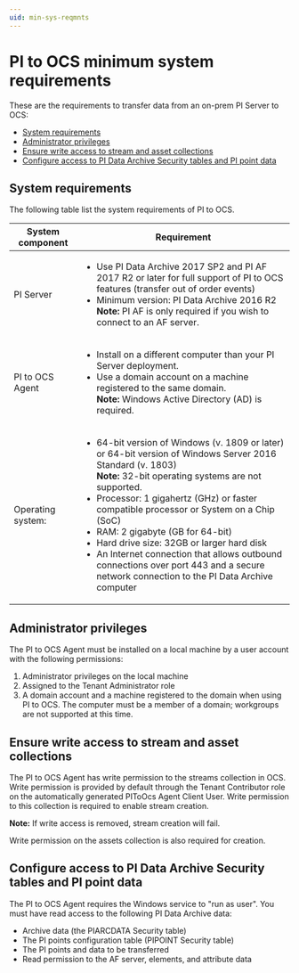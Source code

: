 ```yaml
---
uid: min-sys-reqmnts
---
```


# PI to OCS minimum system requirements

These are the requirements to transfer data from an on-prem PI Server to OCS:

* [System requirements](#system-requirements)
* [Administrator privileges](#administrator-privileges)
* [Ensure write access to stream and asset collections](#ensure-write-access-to-stream-and-asset-collections)
* [Configure access to PI Data Archive Security tables and PI point data](#configure-access-to-pi-data-archive-security-tables-and-pi-point-data)

## System requirements

The following table list the system requirements of PI to OCS.

| System component | Requirement |
| ------------- | ----------------- |
| PI Server | <ul><li>Use PI Data Archive 2017 SP2 and PI AF 2017 R2 or later for full support of PI to OCS features (transfer out of order events)<br><li>Minimum version: PI Data Archive 2016 R2</li>**Note:** PI AF is only required if you wish to connect to an AF server.</li></ul> |
| PI to OCS Agent | <ul><li> Install on a different computer than your PI Server deployment.</li><li>Use a domain account on a machine registered to the same domain.<br>**Note:** Windows Active Directory (AD) is required.</li> |
|Operating system: |<ul><li>64-bit version of Windows (v. 1809 or later) or 64-bit version of Windows Server 2016 Standard (v. 1803)<br>**Note:** 32-bit operating systems are not supported.</li><li>Processor: 1 gigahertz (GHz) or faster compatible processor or System on a Chip (SoC)</li><li>RAM: 2 gigabyte (GB for 64-bit)</li><li>Hard drive size: 32GB or larger hard disk</li><li>An Internet connection that allows outbound connections over port 443 and a secure network connection to the PI Data Archive computer</li></ul> |

## Administrator privileges

The PI to OCS Agent must be installed on a local machine by a user account with the following permissions: 

1. Administrator privileges on the local machine
2. Assigned to the Tenant Administrator role
3. A domain account and a machine registered to the domain when using PI to OCS. The computer must be a member of a domain; workgroups are not supported at this time.

## Ensure write access to stream and asset collections 

The PI to OCS Agent has write permission to the streams collection in OCS. Write permission is provided by default through the Tenant Contributor role on the automatically generated PIToOcs Agent Client User. Write permission to this collection is required to enable stream creation.

**Note:** If write access is removed, stream creation will fail.

Write permission on the assets collection is also required for creation.

## Configure access to PI Data Archive Security tables and PI point data

The PI to OCS Agent requires the Windows service to "run as user". You must have read access to the following PI Data Archive data:

* Archive data (the PIARCDATA Security table)
* The PI points configuration table (PIPOINT Security table)
* The PI points and data to be transferred
* Read permission to the AF server, elements, and attribute data
